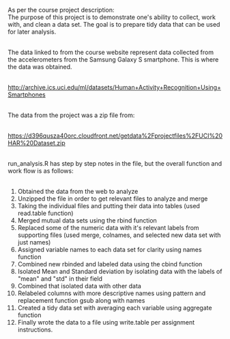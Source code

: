 As per the course project description:<BR>
The purpose of this project is to demonstrate one's ability to collect, work with, and clean a data set. The goal is to prepare tidy data that can be used for later analysis. <BR><BR>

The data linked to from the course website represent data collected from the accelerometers from the Samsung Galaxy S smartphone. This is where the data was obtained.<BR><BR>

http://archive.ics.uci.edu/ml/datasets/Human+Activity+Recognition+Using+Smartphones <BR><BR>

The data from the project was a zip file from: <BR><BR>

https://d396qusza40orc.cloudfront.net/getdata%2Fprojectfiles%2FUCI%20HAR%20Dataset.zip <BR><BR>

run_analysis.R has step by step notes in the file, but the overall function and work flow is as follows:<BR><BR>

1) Obtained the data from the web to analyze<br>
2) Unzipped the file in order to get relevant files to analyze and merge<BR>
3) Taking the individual files and putting their data into tables (used read.table function)<br>
4) Merged mutual data sets using the rbind function<br>
5) Replaced some of the numeric data with it's relevant labels from supporting files (used merge, colnames, and selected new data set with just names)<br>
6) Assigned variable names to each data set for clarity using names function<br>
7) Combined new rbinded and labeled data using the cbind function<br>
8) Isolated Mean and Standard deviation by isolating data with the labels of "mean" and "std" in their field<br>
9) Combined that isolated data with other data<br>
10) Relabeled columns with more descriptive names using pattern and replacement function gsub along with names<br>
11) Created a tidy data set with averaging each variable using aggregate function<br>
12) Finally wrote the data to a file using write.table per assignment instructions.

